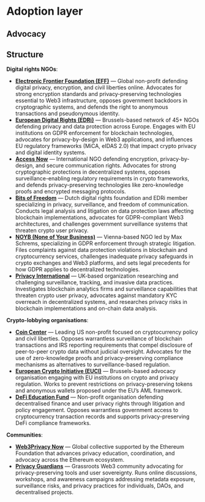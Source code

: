 # Adoption layer

## Advocacy

## Structure

**Digital rights NGOs**:

- **[Electronic Frontier Foundation (EFF)](https://www.eff.org)** — Global non-profit defending digital privacy, encryption, and civil liberties online. Advocates for strong encryption standards and privacy-preserving technologies essential to Web3 infrastructure, opposes government backdoors in cryptographic systems, and defends the right to anonymous transactions and pseudonymous identity.
- **[European Digital Rights (EDRi)](https://edri.org)** — Brussels-based network of 45+ NGOs defending privacy and data protection across Europe. Engages with EU institutions on GDPR enforcement for blockchain technologies, advocates for privacy-by-design in Web3 applications, and influences EU regulatory frameworks (MiCA, eIDAS 2.0) that impact crypto privacy and digital identity systems.
- **[Access Now](https://www.accessnow.org)** — International NGO defending encryption, privacy-by-design, and secure communication rights. Advocates for strong cryptographic protections in decentralized systems, opposes surveillance-enabling regulatory requirements in crypto frameworks, and defends privacy-preserving technologies like zero-knowledge proofs and encrypted messaging protocols.
- **[Bits of Freedom](https://www.bitsoffreedom.nl)** — Dutch digital rights foundation and EDRi member specializing in privacy, surveillance, and freedom of communication. Conducts legal analysis and litigation on data protection laws affecting blockchain implementations, advocates for GDPR-compliant Web3 architectures, and challenges government surveillance systems that threaten crypto user privacy.
- **[NOYB (None of Your Business)](https://noyb.eu)** — Vienna-based NGO led by Max Schrems, specializing in GDPR enforcement through strategic litigation. Files complaints against data protection violations in blockchain and cryptocurrency services, challenges inadequate privacy safeguards in crypto exchanges and Web3 platforms, and sets legal precedents for how GDPR applies to decentralized technologies.
- **[Privacy International](https://privacyinternational.org)** — UK-based organization researching and challenging surveillance, tracking, and invasive data practices. Investigates blockchain analytics firms and surveillance capabilities that threaten crypto user privacy, advocates against mandatory KYC overreach in decentralized systems, and researches privacy risks in blockchain implementations and on-chain data analysis.
  
**Crypto-lobbying organisations**:

- **[Coin Center](https://www.coincenter.org)** — Leading US non-profit focused on cryptocurrency policy and civil liberties. Opposes warrantless surveillance of blockchain transactions and IRS reporting requirements that compel disclosure of peer-to-peer crypto data without judicial oversight. Advocates for the use of zero-knowledge proofs and privacy-preserving compliance mechanisms as alternatives to surveillance-based regulation.
- **[European Crypto Initiative (EUCI)](https://eu.ci/)** — Brussels-based advocacy organisation engaging with EU institutions on crypto and privacy regulation. Works to prevent restrictions on privacy-preserving tokens and anonymous wallets proposed under the EU’s AML framework.
- **[DeFi Education Fund](https://www.defieducationfund.org)** — Non-profit organisation defending decentralised finance and user privacy rights through litigation and policy engagement. Opposes warrantless government access to cryptocurrency transaction records and supports privacy-preserving DeFi compliance frameworks.

**Communities**:

- **[Web3Privacy Now](https://web3privacy.info)** — Global collective supported by the Ethereum Foundation that advances privacy education, coordination, and advocacy across the Ethereum ecosystem.
- **[Privacy Guardians](https://x.com/privacyguardia)** — Grassroots Web3 community advocating for privacy-preserving tools and user sovereignty. Runs online discussions, workshops, and awareness campaigns addressing metadata exposure, surveillance risks, and privacy practices for individuals, DAOs, and decentralised projects.
